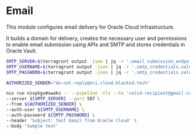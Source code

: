 # Email

This module configures email delivery for Oracle Cloud Infrastructure.

It builds a domain for delivery, creates the necessary user and permissions to enable email submission using APIs and SMTP and stores credentials in Oracle Vault.

```bash
SMTP_SERVER=$(terragrunt output -json | jq -r '.email_submission_endpoints.value.smtp')
SMTP_USERNAME=$(terragrunt output -json | jq -r '.smtp_credentials.value.mailer.username')
SMTP_PASSWORD=$(terragrunt output -json | jq -r '.smtp_credentials.value.mailer.password')

AUTHORIZED_SENDER="do-not-reply@oci.cloud.blacksd.tech"

nix run nixpkgs#swaks -- --pipeline -tls --to 'valid-recipient@gmail.com' \
--server ${SMTP_SERVER} --port 587 \
--from ${AUTHORIZED_SENDER} \
--auth-user ${SMTP_USERNAME} \
--auth-password ${SMTP_PASSWORD} \
--header 'Subject: Test Email from Oracle Cloud' \
--body 'Sample text'
```
